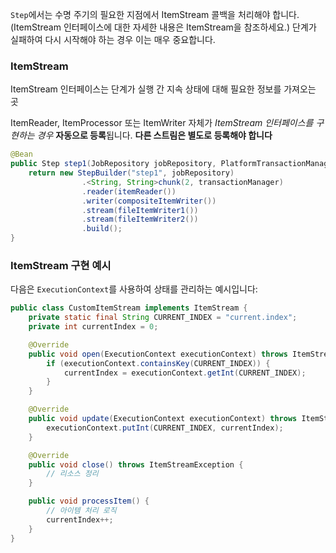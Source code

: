 `Step`에서는 수명 주기의 필요한 지점에서 ItemStream 콜백을 처리해야 합니다.
(ItemStream 인터페이스에 대한 자세한 내용은 ItemStream을 참조하세요.) 
단계가 실패하여 다시 시작해야 하는 경우 이는 매우 중요합니다. 

### ItemStream 
ItemStream 인터페이스는 단계가 실행 간 지속 상태에 대해 필요한 정보를 가져오는 곳


ItemReader, ItemProcessor 또는 ItemWriter 자체가 *ItemStream 인터페이스를 구현하는 경우* 
**자동으로 등록**됩니다. 
**다른 스트림은 별도로 등록해야 합니다**

```java
@Bean
public Step step1(JobRepository jobRepository, PlatformTransactionManager transactionManager) {
	return new StepBuilder("step1", jobRepository)
				.<String, String>chunk(2, transactionManager)
				.reader(itemReader())
				.writer(compositeItemWriter())
				.stream(fileItemWriter1())
				.stream(fileItemWriter2())
				.build();
}
```


### ItemStream 구현 예시

다음은 `ExecutionContext`를 사용하여 상태를 관리하는 예시입니다:

```java
public class CustomItemStream implements ItemStream {
    private static final String CURRENT_INDEX = "current.index";
    private int currentIndex = 0;

    @Override
    public void open(ExecutionContext executionContext) throws ItemStreamException {
        if (executionContext.containsKey(CURRENT_INDEX)) {
            currentIndex = executionContext.getInt(CURRENT_INDEX);
        }
    }

    @Override
    public void update(ExecutionContext executionContext) throws ItemStreamException {
        executionContext.putInt(CURRENT_INDEX, currentIndex);
    }

    @Override
    public void close() throws ItemStreamException {
        // 리소스 정리
    }

    public void processItem() {
        // 아이템 처리 로직
        currentIndex++;
    }
}
```
